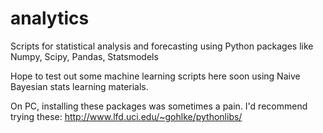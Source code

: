 # analytics
Scripts for statistical analysis and forecasting using Python packages like Numpy, Scipy, Pandas, Statsmodels

Hope to test out some machine learning scripts here soon using Naive Bayesian stats learning materials.

On PC, installing these packages was sometimes a pain. I'd recommend trying these:
http://www.lfd.uci.edu/~gohlke/pythonlibs/
